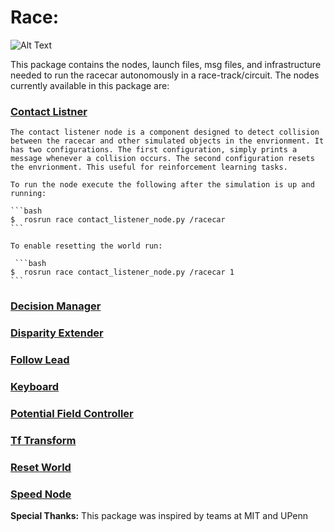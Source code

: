 # Race:

![Alt Text](images/race.gif)

This package contains the nodes, launch files, msg files, and infrastructure needed to run the racecar autonomously in a race-track/circuit. The nodes currently available in this package are: 

### [Contact Listner](scripts/contact_listener_node.py)
    The contact listener node is a component designed to detect collision between the racecar and other simulated objects in the envrionment. It has two configurations. The first configuration, simply prints a message whenever a collision occurs. The second configuration resets the envrionment. This useful for reinforcement learning tasks.

    To run the node execute the following after the simulation is up and running:

    ```bash
    $  rosrun race contact_listener_node.py /racecar
    ```

    To enable resetting the world run: 

     ```bash
    $  rosrun race contact_listener_node.py /racecar 1
    ```

    
### [Decision Manager](scripts/decision_manager.py)
### [Disparity Extender](scripts/disparity_extender_vanderbilt_gen.py)
### [Follow Lead](scripts/follow_lead_gen.py)
### [Keyboard](scripts/keyboard_gen.py)
### [Potential Field Controller](scripts/pfc.py)
### [Tf Transform](scripts/message_to_tf.py)
### [Reset World](scripts/reset_world.py)
### [Speed Node](scripts/speed_node.py)


**Special Thanks:** This package was inspired by teams at MIT and UPenn

